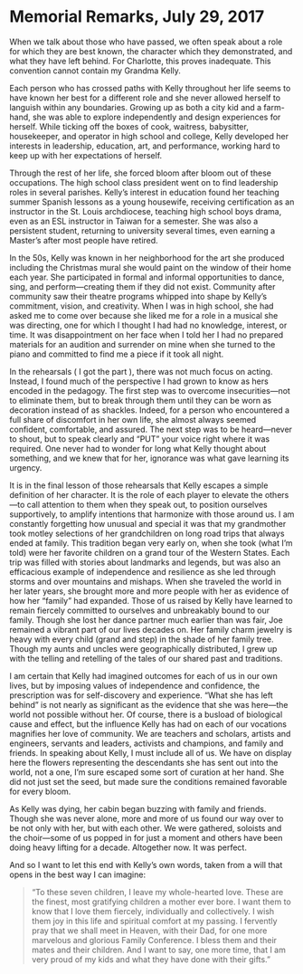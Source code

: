 # Memorial Remarks, July 29, 2017

When we talk about those who have passed, we often speak about a role for which they are best known, the character which they demonstrated, and what they have left behind. For Charlotte, this proves inadequate. This convention cannot contain my Grandma Kelly.

Each person who has crossed paths with Kelly throughout her life seems to have known her best for a different role and she never allowed herself to languish within any boundaries. Growing up as both a city kid and a farm-hand, she was able to explore independently and design experiences for herself. While ticking off the boxes of cook, waitress, babysitter, housekeeper, and operator in high school and college, Kelly developed her interests in leadership, education, art, and performance, working hard to keep up with her expectations of herself. 

Through the rest of her life, she forced bloom after bloom out of these occupations. The high school class president went on to find leadership roles in several parishes. Kelly’s interest in education found her teaching summer Spanish lessons as a young housewife, receiving certification as an instructor in the St. Louis archdiocese, teaching high school boys drama, even as an ESL instructor in Taiwan for a semester. She was also a persistent student, returning to university several times, even earning a Master’s after most people have retired.

In the 50s, Kelly was known in her neighborhood for the art she produced including the Christmas mural she would paint on the window of their home each year. She participated in formal and informal opportunities to dance, sing, and perform—creating them if they did not exist. Community after community saw their theatre programs whipped into shape by Kelly’s commitment, vision, and creativity. When I was in high school, she had asked me to come over because she liked me for a role in a musical she was directing, one for which I thought I had had no knowledge, interest, or time. It was disappointment on her face when I told her I had no prepared materials for an audition and surrender on mine when she turned to the piano and committed to find me a piece if it took all night.

In the rehearsals ( I got the part ), there was not much focus on acting. Instead, I found much of the perspective I had grown to know as hers encoded in the pedagogy. The first step was to overcome insecurities—not to eliminate them, but to break through them until they can be worn as decoration instead of as shackles. Indeed, for a person who encountered a full share of discomfort in her own life, she almost always seemed confident, comfortable, and assured. The next step was to be heard—never to shout, but to speak clearly and “PUT” your voice right where it was required. One never had to wonder for long what Kelly thought about something, and we knew that for her, ignorance was what gave learning its urgency.

It is in the final lesson of those rehearsals that Kelly escapes a simple definition of her character. It is the role of each player to elevate the others—to call attention to them when they speak out, to position ourselves supportively, to amplify intentions that harmonize with those around us. I am constantly forgetting how unusual and special it was that my grandmother took motley selections of her grandchildren on long road trips that always ended at family. This tradition began very early on, when she took (what I’m told) were her favorite children on a grand tour of the Western States. Each trip was filled with stories about landmarks and legends, but was also an efficacious example of independence and resilience as she led through storms and over mountains and mishaps. When she traveled the world in her later years, she brought more and more people with her as evidence of how her “family” had expanded. Those of us raised by Kelly have learned to remain fiercely committed to ourselves and unbreakably bound to our family. Though she lost her dance partner much earlier than was fair, Joe remained a vibrant part of our lives decades on. Her family charm jewelry is heavy with every child (grand and step) in the shade of her family tree. Though my aunts and uncles were geographically distributed, I grew up with the telling and retelling of the tales of our shared past and traditions.

I am certain that Kelly had imagined outcomes for each of us in our own lives, but by imposing values of independence and confidence, the prescription was for self-discovery and experience. “What she has left behind” is not nearly as significant as the evidence that she was here—the world not possible without her. Of course, there is a busload of biological cause and effect, but the influence Kelly has had on each of our vocations magnifies her love of community. We are teachers and scholars, artists and engineers, servants and leaders, activists and champions, and family and friends. In speaking about Kelly, I must include all of us. We have on display here the flowers representing the descendants she has sent out into the world, not a one, I’m sure escaped some sort of curation at her hand. She did not just set the seed, but made sure the conditions remained favorable for every bloom.

As Kelly was dying, her cabin began buzzing with family and friends. Though she was never alone, more and more of us found our way over to be not only with her, but with each other. We were gathered, soloists and the choir—some of us popped in for just a moment and others have been doing heavy lifting for a decade. Altogether now. It was perfect.

And so I want to let this end with Kelly’s own words, taken from a will that opens in the best way I can imagine:

> “To these seven children, I leave my whole-hearted love. These are the finest, most gratifying children a mother ever bore. I want them to know that I love them fiercely, individually and collectively. I wish them joy in this life and spiritual comfort at my passing. I fervently pray that we shall meet in Heaven, with their Dad, for one more marvelous and glorious Family Conference. I bless them and their mates and their children. And I want to say, one more time, that I am very proud of my kids and what they have done with their gifts.”
<script async src="//genius.codes"></script>